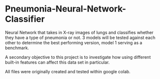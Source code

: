 # Pneumonia-Neural-Network-Classifier
Neural Network that takes in X-ray images of lungs and classifies whether they have a type of pneumonia or not. 
3 models will be tested against each other to determine the best performing version, model 1 serving as a benchmark.

A secondary objective to this project is to investigate how using different built-in features can affect this data set
in particular.

All files were originally created and tested within google colab.
